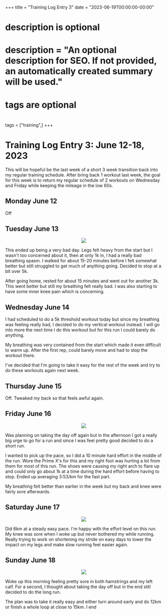 +++
title = "Training Log Entry 3"
date = "2023-06-19T00:00:00-00:00"

#
# description is optional
#
# description = "An optional description for SEO. If not provided, an automatically created summary will be used."

#
# tags are optional
#
tags = ["training",]
+++


# Training Log Entry 3: June 12-18, 2023

This will be hopeful be the last week of a short 3 week transition back into my regular training schedule.
After bring back 1 workout last week, the goal for this week is to return my regular schedule of 2 workouts on Wednesday and Friday while keeping the mileage in the low 60s.

## Monday June 12

Off

## Tuesday June 13

<div style="text-align:center"><img src="/images/posts/training/2023/3/1.png.webp" /></div>

This ended up being a very bad day.
Legs felt heavy from the start but I wasn't too concerned about it, then at only 1k in, I had a really bad breathing spasm.
I walked for about 15-20 minutes before I felt somewhat better but still struggled to get much of anything going.
Decided to stop at a bit over 5k.

After going home, rested for about 15 minutes and went out for another 3k.
This went better but still my breathing felt really bad.
I was also starting to have some inner knee pain which is concerning.

## Wednesday June 14

I had scheduled to do a 5k threshold workout today but since my breathing was feeling really bad, I decided to do my vertical workout instead.
I will go into more the next time I do this workout but for this run I could barely do anything.

My breathing was very contained from the start which made it even difficult to warm up.
After the first rep, could barely move and had to stop the workout there.

I've decided that I'm going to take it easy for the rest of the week and try to do these workouts again next week.

## Thursday June 15

Off.
Tweaked my back so that feels awful again.

## Friday June 16

<div style="text-align:center"><img src="/images/posts/training/2023/3/2.png.webp" /></div>

Was planning on taking the day off again but in the afternoon I got a really big urge to go for a run and since I was feel pretty good decided to do a short run.

I wanted to pick up the pace, so I did a 10 minute hard effort in the middle of the run.
Wore the Prime X's for this and my right foot was hurting a lot from them for most of this run. 
The shoes were causing my right arch to flare up and could only go about 1k at a time during the hard effort before having to stop.
Ended up averaging 3:53/km for the fast part.

My breathing felt better than earlier in the week but my back and knee were fairly sore afterwards.

## Saturday June 17

<div style="text-align:center"><img src="/images/posts/training/2023/3/3.png.webp" /></div>

Did 6km at a steady easy pace.
I'm happy with the effort level on this run.
My knee was sore when I woke up but never bothered my while running.
Really trying to work on shortening my stride on easy days to lower the impact on my legs and make slow running feel easier again.

## Sunday June 18

<div style="text-align:center"><img src="/images/posts/training/2023/3/4.png.webp" /></div>

Woke up this morning feeling pretty sore in both hamstrings and my left calf.
For a second, I thought about taking the day off but in the end still decided to do the long run.

The plan was to take it really easy and either turn around early and do 12km or finish a whole loop at close to 15km.
I end








